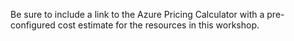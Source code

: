 
Be sure to include a link to the Azure Pricing Calculator with a pre-configured cost estimate for the resources in this workshop.